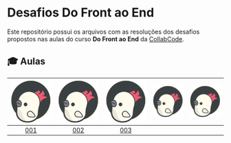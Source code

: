 # Desafios Do Front ao End

Este repositório possui os arquivos com as resoluções dos desafios propostos nas aulas do curso **Do Front ao End** da [CollabCode](https://collabcode.training/).

## :mortar_board: Aulas

![CollabCode][collab-logo]|![CollabCode][collab-logo]|![CollabCode][collab-logo]|![CollabCode][collab-logo]|![CollabCode][collab-logo]
:---:|:---:|:---:|:---:|:---:
[001](desafios/000/001.md)|[002](desafios/000/002.md)|[003](desafios/000/003.md)

[collab-logo]: .github/collabcode-logo.svg